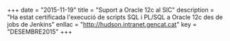 +++
date        = "2015-11-19"
title       = "Suport a Oracle 12c al SIC"
description = "Ha estat certificada l'execució de scripts SQL i PL/SQL a Oracle 12c des de jobs de Jenkins"
enllac	    = "http://hudson.intranet.gencat.cat"
key         = "DESEMBRE2015"
+++
